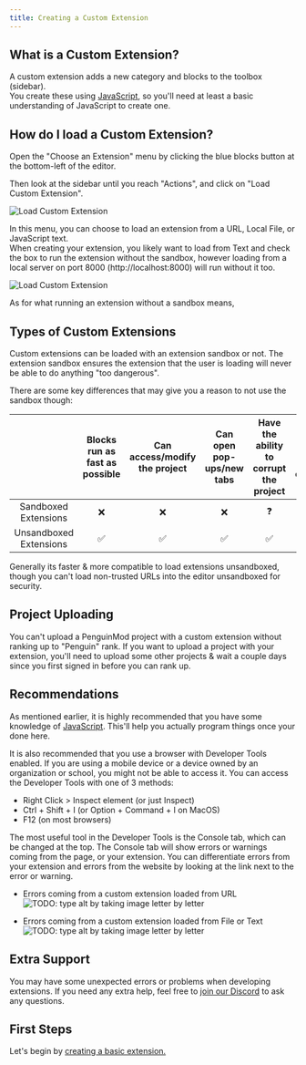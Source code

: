 ```yaml
---
title: Creating a Custom Extension
---
```


## What is a Custom Extension?
A custom extension adds a new category and blocks to the toolbox (sidebar).  
You create these using [JavaScript](https://en.wikipedia.org/wiki/JavaScript), so you'll need at least a basic understanding of JavaScript to create one.

## How do I load a Custom Extension?
Open the "Choose an Extension" menu by clicking the blue blocks button at the bottom-left of the editor.

Then look at the sidebar until you reach "Actions", and click on "Load Custom Extension".

<img src="/img/docimages/load-custom.png" alt="Load Custom Extension"></img>

In this menu, you can choose to load an extension from a URL, Local File, or JavaScript text.  
When creating your extension, you likely want to load from Text and check the box to run the extension without the sandbox, however loading from a local server on port 8000 (http://localhost:8000) will run without it too.

<img src="/img/docimages/load-custom-2.png" alt="Load Custom Extension"></img>

As for what running an extension without a sandbox means,

## Types of Custom Extensions
Custom extensions can be loaded with an extension sandbox or not.
The extension sandbox ensures the extension that the user is loading will never be able to do anything "too dangerous".

There are some key differences that may give you a reason to not use the sandbox though:

| |Blocks run as fast as possible|Can access/modify the project|Can open pop-ups/new tabs|Have the ability to corrupt the project|Can access all custom extension features
|:-:|:-:|:-:|:-:|:-:|:-:|
|Sandboxed Extensions|❌|❌|❌|❓|❌|
|Unsandboxed Extensions|✅|✅|✅|✅|✅|

Generally its faster & more compatible to load extensions unsandboxed, though you can't load non-trusted URLs into the editor unsandboxed for security.

## Project Uploading
You can't upload a PenguinMod project with a custom extension without ranking up to "Penguin" rank.
If you want to upload a project with your extension, you'll need to upload some other projects & wait a couple days since you first signed in before you can rank up.

## Recommendations
As mentioned earlier, it is highly recommended that you have some knowledge of [JavaScript](https://en.wikipedia.org/wiki/JavaScript). This'll help you actually program things once your done here.

It is also recommended that you use a browser with Developer Tools enabled. If you are using a mobile device or a device owned by an organization or school, you might not be able to access it.
You can access the Developer Tools with one of 3 methods:
- Right Click > Inspect element (or just Inspect)
- Ctrl + Shift + I (or Option + Command + I on MacOS)
- F12 (on most browsers)

The most useful tool in the Developer Tools is the Console tab, which can be changed at the top.
The Console tab will show errors or warnings coming from the page, or your extension.
You can differentiate errors from your extension and errors from the website by looking at the link next to the error or warning.

- Errors coming from a custom extension loaded from URL
<img src="/img/docimages/error-console-url.png" alt="TODO: type alt by taking image letter by letter"></img>

- Errors coming from a custom extension loaded from File or Text
<img src="/img/docimages/error-console-local.png" alt="TODO: type alt by taking image letter by letter"></img>

## Extra Support
You may have some unexpected errors or problems when developing extensions.
If you need any extra help, feel free to [join our Discord](https://discord.gg/NZ9MBMYTZh) to ask any questions.

## First Steps
Let's begin by [creating a basic extension.](/development/extensions/starting-out)